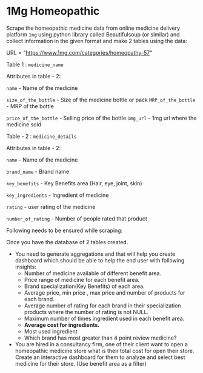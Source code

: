 # 1Mg Homeopathic

 Scrape the homeopathic medicine data from online medicine delivery platform `1mg` using python library called Beautifulsoup (or similar) and collect information in the given format and make 2 tables using the data:
 
URL = "https://www.1mg.com/categories/homeopathy-57"

Table 1 : `medicine_name`

Attributes in table - 2:

`name` - Name of the medicine

`size_of_the_bottle` - Size of the medicine bottle or pack
 `MRP_of_the_bottle`  - MRP of the bottle

`price_of_the_bottle`  - Selling price of the bottle
`1mg_url` - 1mg url where the medicine sold


Table - 2 : `medicine_details`

Attributes in table - 2:

`name` - Name of the medicine

`brand_name`  - Brand name

`key_benefits` - Key Benefits area (Hair, eye, joint, skin)

`key_ingredients` - Ingredient of medicine

`rating` - user rating of the medicine

`number_of_rating`  - Number of people rated that product


Following needs to be ensured while scraping:

Once you have the database of 2 tables created.

- You need to generate aggregations and that will help you create dashboard which should be able to help the end user with following insights:
    - Number of medicine available of different benefit area.
    - Price range of medicine for each benefit area.
    - Brand specialization(Key Benefits) of each area.
    - Average price, min price , max price and number of products for each brand.
    - Average number of rating for each brand in their specialization products where  the number of rating is not NULL.
    - Maximum number of times ingredient used in each benefit area.
    - **Average cost for ingredients.**
    - Most used ingredient
    - Which brand has most greater than 4 point review medicine?
- You are hired in a consultancy firm, one of their client want to open a homeopathic medicine store what is their total cost for open their store. Create an interactive dashboard for them to analyze and select best medicine for their store. (Use benefit area as a filter)
